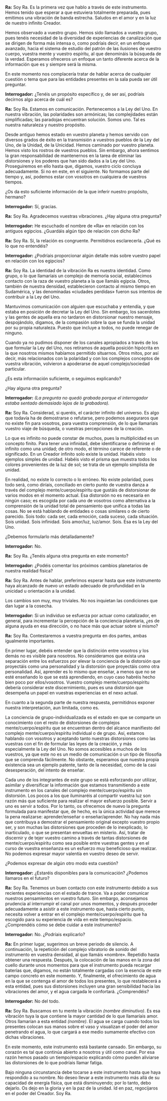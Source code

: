 <p><strong>Ra:</strong> Soy Ra. Es la primera vez que hablo a través de este instrumento. Hemos tenido que esperar a que estuviera totalmente preparada, pues emitimos una vibración de banda estrecha. Saludos en el amor y en la luz de nuestro infinito Creador.</p>
<p>Hemos observado a vuestro grupo. Hemos sido llamados a vuestro grupo, pues tenéis necesidad de la diversidad de experiencias de canalización que se dirigen de forma más intensa o, como podríais decir, en un enfoque avanzado, hacia el sistema de estudio del patrón de las ilusiones de vuestro cuerpo, vuestra mente y vuestro espíritu, al que denomináis la búsqueda de la verdad. Esperamos ofreceros un enfoque un tanto diferente acerca de la información que es y siempre será la misma.</p>
<p>En este momento nos complacería tratar de hablar acerca de cualquier cuestión o tema que para las entidades presentes en la sala pueda ser útil preguntar.</p>
<p><strong>Interrogador:</strong> ¿Tenéis un propósito específico y, de ser así, podríais decirnos algo acerca de cuál es?</p>
<p><strong>Ra:</strong> Soy Ra. Estamos en comunicación. Pertenecemos a la Ley del Uno. En nuestra vibración, las polaridades son armónicas; las complejidades están simplificadas; las paradojas encuentran solución. Somos uno. Tal es nuestra naturaleza y nuestro propósito.</p>
<p>Desde antiguo hemos estado en vuestro planeta y hemos servido con diversos grados de éxito en la transmisión a vuestros pueblos de la Ley del Uno, de la Unidad, de la Unicidad. Hemos caminado por vuestro planeta. Hemos visto los rostros de vuestros pueblos. Sin embargo, ahora sentimos la gran responsabilidad de mantenernos en la tarea de eliminar las distorsiones y los poderes que han sido dados a la Ley del Uno. Proseguiremos en ello hasta que, digamos, vuestro ciclo concluya adecuadamente. Si no en este, en el siguiente. No formamos parte del tiempo y, así, podemos estar con vosotros en cualquiera de vuestros tiempos.</p>
<p>¿Os da esto suficiente información de la que inferir nuestro propósito, hermano?</p>
<p><strong>Interrogador:</strong> Sí, gracias.</p>
<p><strong>Ra:</strong> Soy Ra. Agradecemos vuestras vibraciones. ¿Hay alguna otra pregunta?</p>
<p><strong>Interrogador:</strong> He escuchado el nombre de «Ra» en relación con los antiguos egipcios. ¿Guardáis algún tipo de relación con dicho Ra?</p>
<p><strong>Ra:</strong> Soy Ra. Sí, la relación es congruente. Permitidnos esclarecerla. ¿Qué es lo que no entendéis?</p>
<p><strong>Interrogador:</strong> ¿Podríais proporcionar algún detalle más sobre vuestro papel en relación con los egipcios?</p>
<p><strong>Ra:</strong> Soy Ra. La identidad de la vibración Ra es nuestra identidad. Como grupo, o lo que llamaríais un complejo de memoria social, establecimos contacto con la raza de vuestro planeta a la que llamáis egipcia. Otros, también de nuestra densidad, establecieron contacto al mismo tiempo en Sudamérica, y las denominadas «ciudades perdidas» fueron sus intentos de contribuir a la Ley del Uno.</p>
<p>Mantuvimos comunicación con alguien que escuchaba y entendía, y que estaba en posición de decretar la Ley del Uno. Sin embargo, los sacerdotes y las gentes de aquella era no tardaron en distorsionar nuestro mensaje, despojándolo, digamos, de la compasión sobre la que se funda la unidad por su propia naturaleza. Puesto que incluye a todos, no puede renegar de ninguno.</p>
<p>Cuando ya no pudimos disponer de los canales apropiados a través de los que formular la Ley del Uno, nos retiramos de aquella posición hipócrita en la que nosotros mismos habíamos permitido situarnos. Otros mitos, por así decir, más relacionados con la polaridad y con los complejos conceptos de vuestra vibración, volvieron a apoderarse de aquel complejo/sociedad particular.</p>
<p>¿Es esta información suficiente, o seguimos explicando?</p>
<p>¿Hay alguna otra pregunta?</p>
<p><strong>Interrogador:</strong> <em>(La pregunta no quedó grabada porque el interrogador estaba sentado demasiado lejos de la grabadora).</em></p>
<p><strong>Ra:</strong> Soy Ra. Considerad, si queréis, el carácter infinito del universo. Es algo que todavía ha de demostrarse o refutarse, pero podemos aseguraros que no existe fin para vosotros, para vuestra comprensión, de lo que llamaríais vuestro viaje de búsqueda, o vuestras percepciones de la creación.</p>
<p>Lo que es infinito no puede constar de muchos, pues la multiplicidad es un concepto finito. Para tener una infinidad, debe identificarse o definirse el infinito como una unidad; de otro modo, el término carece de referente o de significado. En un Creador infinito solo existe la unidad. Habéis visto ejemplos simples de unidad. Habéis visto el prisma que muestra todos los colores provenientes de la luz de sol; se trata de un ejemplo simplista de unidad.</p>
<p>En realidad, no existe lo correcto o lo erróneo. No existe polaridad, pues todo será, como diríais, conciliado en cierto punto de vuestra danza a través del complejo mente/cuerpo/espíritu que gustáis de distorsionar de varios modos en el momento actual. Esa distorsión no es necesaria en ningún caso; es escogida por cada uno de vosotros como alternativa a la comprensión de la unidad total de pensamiento que unifica a todas las cosas. No se está hablando de entidades o cosas similares o de cierto parecido. Sois todo: cada ser, cada emoción, cada suceso, cada situación. Sois unidad. Sois infinidad. Sois amor/luz, luz/amor. Sois. Esa es la Ley del Uno.</p>
<p>¿Debemos formularlo más detalladamente?</p>
<p><strong>Interrogador:</strong> No.</p>
<p><strong>Ra:</strong> Soy Ra. ¿Tenéis alguna otra pregunta en este momento?</p>
<p><strong>Interrogador:</strong> ¿Podéis comentar los próximos cambios planetarios de nuestra realidad física?</p>
<p><strong>Ra:</strong> Soy Ra. Antes de hablar, preferimos esperar hasta que este instrumento haya alcanzado de nuevo un estado adecuado de profundidad en la unicidad u orientación a la unidad.</p>
<p>Los cambios son muy, muy triviales. No nos inquietan las condiciones que dan lugar a la cosecha.</p>
<p><strong>Interrogador:</strong> Si un individuo se esfuerza por actuar como catalizador, en general, para incrementar la percepción de la conciencia planetaria, ¿es de alguna ayuda en esa dirección, o no hace más que actuar sobre sí mismo?</p>
<p><strong>Ra:</strong> Soy Ra. Contestaremos a vuestra pregunta en dos partes, ambas igualmente importantes.</p>
<p>En primer lugar, debéis entender que la distinción entre vosotros y los demás no es visible para nosotros. No consideramos que exista una separación entre los esfuerzos por elevar la conciencia de la distorsión que proyectáis como una personalidad y la distorsión que proyectáis como otra personalidad. Así, aprender es lo mismo que enseñar, a menos que no se esté enseñando lo que se está aprendiendo, en cuyo caso habréis hecho bien poco por ellos/vosotros. Vuestro complejo mente/cuerpo/espíritu debería considerar este discernimiento, pues es una distorsión que desempeña un papel en vuestras experiencias en el nexo actual.</p>
<p>En cuanto a la segunda parte de nuestra respuesta, permitidnos exponer nuestra interpretación, aun limitada, como es.</p>
<p>La conciencia de grupo-individualizada es el estado en que se comparte un conocimiento con el resto de distorsiones de complejos mente/cuerpo/espíritu que se encuentran dentro del alcance manifiesto del complejo mente/cuerpo/espíritu individual o de grupo. Así, estamos hablando con vosotros y aceptando tanto nuestras distorsiones como las vuestras con el fin de formular las leyes de la creación, y más especialmente la Ley del Uno. No somos accesibles a muchos de los vuestros, ya que este no es un medio de comunicación o un tipo de filosofía que se comprenda fácilmente. No obstante, esperamos que nuestra propia existencia sea un ejemplo patente, tanto de la necesidad, como de la casi desesperación, del intento de enseñar.</p>
<p>Cada uno de los integrantes de este grupo se está esforzando por utilizar, asimilar y diversificar la información que estamos transmitiendo a este instrumento en los canales del complejo mente/cuerpo/espíritu sin distorsión. Los pocos a los que iluminaréis al compartir vuestra luz son razón más que suficiente para realizar el mayor esfuerzo posible. Servir a uno es servir a todos. Por lo tanto, os ofrecemos de nuevo la pregunta formulada para manifestar que, de hecho, es la única actividad que merece la pena realizarse: aprender/enseñar o enseñar/aprender. No hay nada más que contribuya a demostrar el pensamiento original excepto vuestro propio ser, y son muchas las distorsiones que proceden de lo inexplicado, lo inarticulado, o que se presentan envueltas en misterio. Así, tratar de discernir y de tejer vuestro camino a través de tantas distorsiones de mente/cuerpo/espíritu como sea posible entre vuestras gentes y en el curso de vuestra enseñanza es un esfuerzo muy beneficioso que realizar. No podemos expresar mayor valentía en vuestro deseo de servir.</p>
<p>¿Podemos expresar de algún otro modo esta cuestión?</p>
<p><strong>Interrogador:</strong> ¿Estaréis disponibles para la comunicación? ¿Podemos llamaros en el futuro?</p>
<p><strong>Ra:</strong> Soy Ra. Tenemos un buen contacto con este instrumento debido a sus recientes experiencias con el estado de trance. Va a poder comunicar nuestros pensamientos en vuestro futuro. Sin embargo, aconsejamos prudencia al interrumpir el canal por unos momentos, y después proceder adecuadamente a asistir a este instrumento que, hasta cierto punto, necesita volver a entrar en el complejo mente/cuerpo/espíritu que ha escogido para su experiencia de vida en este tiempo/espacio. ¿Comprendéis cómo se debe cuidar a este instrumento?</p>
<p><strong>Interrogador:</strong> No. ¿Podríais explicarlo?</p>
<p><strong>Ra:</strong> En primer lugar, sugerimos un breve periodo de silencio. A continuación, la repetición del complejo vibratorio de sonido del instrumento en vuestra densidad, al que llamáis «nombre». Repetidlo hasta obtener una respuesta. Después, la colocación de las manos en la zona del cuello durante unos momentos para que el instrumento pueda recargar baterías que, digamos, no están totalmente cargadas con la esencia de este campo concreto en este momento. Y, finalmente, el ofrecimiento de agua en la que se contenga el amor de todos los presentes, lo que restablecerá a esta entidad, pues sus distorsiones incluyen una gran sensibilidad hacia las vibraciones del amor, y el agua cargada le confortará. ¿Comprendéis?</p>
<p><strong>Interrogador:</strong> No del todo.</p>
<p><strong>Ra:</strong> Soy Ra. Buscamos en tu mente la vibración <em>(nombre diminutivo)</em>. Es esa vibración tuya la que contiene la mayor cantidad de lo que llamaríais amor. Otros llamarían a esta entidad <em>(nombre)</em>. El agua se carga cuando todos los presentes colocan sus manos sobre el vaso y visualizan el poder del amor penetrando el agua, lo que cargará a ese medio sumamente efectivo con dichas vibraciones.</p>
<p>En este momento, este instrumento está bastante cansado. Sin embargo, su corazón es tal que continúa abierto a nosotros y útil como canal. Por esa razón hemos pasado un tiempo/espacio explicando cómo pueden aliviarse las distorsiones de lo que podríais llamar fatiga.</p>
<p>Bajo ninguna circunstancia debe tocarse a este instrumento hasta que haya respondido a su nombre. No deseo llevar a este instrumento más allá de su capacidad de energía física, que está disminuyendo; por lo tanto, debo dejarlo. Os dejo en la gloria y en la paz de la unidad. Id en paz, regocijaros en el poder del Creador. Soy Ra.</p>